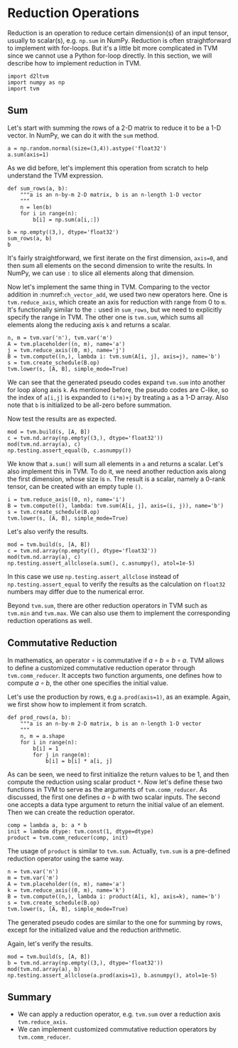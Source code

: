 # Reduction Operations

Reduction is an operation to reduce certain dimension(s) of an input tensor, usually to scalar(s), e.g. `np.sum` in NumPy. Reduction is often straightforward to implement with for-loops. But it's a little bit more complicated in TVM since we cannot use a Python for-loop directly. In this section, we will describe how to implement reduction in TVM.

```{.python .input}
import d2ltvm
import numpy as np
import tvm
```

## Sum

Let's start with summing the rows of a 2-D matrix to reduce it to be a 1-D vector. In NumPy, we can do it with the `sum` method.

```{.python .input  n=29}
a = np.random.normal(size=(3,4)).astype('float32')
a.sum(axis=1)
```

As we did before, let's implement this operation from scratch to help understand the TVM expression.

```{.python .input  n=2}
def sum_rows(a, b):
    """a is an n-by-m 2-D matrix, b is an n-length 1-D vector 
    """
    n = len(b)
    for i in range(n):
        b[i] = np.sum(a[i,:])

b = np.empty((3,), dtype='float32')
sum_rows(a, b)
b
```

It's fairly straightforward, we first iterate on the first dimension, `axis=0`, and then sum all elements on the second dimension to write the results. In NumPy, we can use `:` to slice all elements along that dimension.

Now let's implement the same thing in TVM. Comparing to the vector addition in :numref:`ch_vector_add`, we used two new operators here. One is `tvm.reduce_axis`, which create an axis for reduction with range from 0 to `m`. It's functionally similar to the `:` used in `sum_rows`, but we need to explicitly specify the range in TVM. The other one is `tvm.sum`, which sums all elements along the reducing axis `k` and returns a scalar.

```{.python .input  n=30}
n, m = tvm.var('n'), tvm.var('m')
A = tvm.placeholder((n, m), name='a')
j = tvm.reduce_axis((0, m), name='j')
B = tvm.compute((n,), lambda i: tvm.sum(A[i, j], axis=j), name='b')
s = tvm.create_schedule(B.op)
tvm.lower(s, [A, B], simple_mode=True)
```

We can see that the generated pseudo codes expand `tvm.sum` into another for loop along axis `k`. As mentioned before, the pseudo codes are C-like, so the index of `a[i,j]` is expanded to `(i*m)+j` by treating `a` as a 1-D array. Also note that `b` is initialized to be all-zero before summation.

Now test the results are as expected.

```{.python .input  n=5}
mod = tvm.build(s, [A, B])
c = tvm.nd.array(np.empty((3,), dtype='float32'))
mod(tvm.nd.array(a), c)
np.testing.assert_equal(b, c.asnumpy())
```

We know that `a.sum()` will sum all elements in `a` and returns a scalar. Let's also implement this in TVM. To do it, we need another reduction axis along the first dimension, whose size is `n`. The result is a scalar, namely a 0-rank tensor, can be created with an empty tuple `()`.

```{.python .input  n=31}
i = tvm.reduce_axis((0, n), name='i')
B = tvm.compute((), lambda: tvm.sum(A[i, j], axis=(i, j)), name='b')
s = tvm.create_schedule(B.op)
tvm.lower(s, [A, B], simple_mode=True)
```

Let's also verify the results.

```{.python .input  n=17}
mod = tvm.build(s, [A, B])
c = tvm.nd.array(np.empty((), dtype='float32'))
mod(tvm.nd.array(a), c)
np.testing.assert_allclose(a.sum(), c.asnumpy(), atol=1e-5)
```

In this case we use `np.testing.assert_allclose` instead of `np.testing.assert_equal` to verify the results as the calculation on `float32` numbers may differ due to the numerical error.

Beyond `tvm.sum`, there are other reduction operators in TVM such as `tvm.min` and `tvm.max`. We can also use them to implement the corresponding reduction operations as well.

## Commutative Reduction

In mathematics, an operator $\circ$ is commutative if $a\circ b = b\circ a$. TVM allows to define a customized commutative reduction operator through `tvm.comm_reducer`. It accepts two function arguments, one defines how to compute $a\circ b$, the other one specifies the initial value.

Let's use the production by rows, e.g `a.prod(axis=1)`, as an example. Again, we first show how to implement it from scratch.

```{.python .input  n=25}
def prod_rows(a, b):
    """a is an n-by-m 2-D matrix, b is an n-length 1-D vector 
    """
    n, m = a.shape
    for i in range(n):
        b[i] = 1
        for j in range(m):
            b[i] = b[i] * a[i, j]
```

As can be seen, we need to first initialize the return values to be 1, and then compute the reduction using scalar product `*`. Now let's define these two functions in TVM to serve as the arguments of `tvm.comm_reducer`. As discussed, the first one defines $a\circ b$ with two scalar inputs. The second one accepts a data type argument to return the initial value of an element. Then we can create the reduction operator.

```{.python .input}
comp = lambda a, b: a * b
init = lambda dtype: tvm.const(1, dtype=dtype)
product = tvm.comm_reducer(comp, init)
```

The usage of `product` is similar to `tvm.sum`. Actually, `tvm.sum` is a pre-defined reduction operator using the same way.

```{.python .input  n=26}
n = tvm.var('n')
m = tvm.var('m')
A = tvm.placeholder((n, m), name='a')
k = tvm.reduce_axis((0, m), name='k')
B = tvm.compute((n,), lambda i: product(A[i, k], axis=k), name='b')
s = tvm.create_schedule(B.op)
tvm.lower(s, [A, B], simple_mode=True)
```

The generated pseudo codes are similar to the one for summing by rows, except for the initialized value and the reduction arithmetic.

Again, let's verify the results.

```{.python .input  n=28}
mod = tvm.build(s, [A, B])
b = tvm.nd.array(np.empty((3,), dtype='float32'))
mod(tvm.nd.array(a), b)
np.testing.assert_allclose(a.prod(axis=1), b.asnumpy(), atol=1e-5)
```

## Summary

- We can apply a reduction operator, e.g. `tvm.sum` over a reduction axis `tvm.reduce_axis`.
- We can implement customized commutative reduction operators by `tvm.comm_reducer`.
